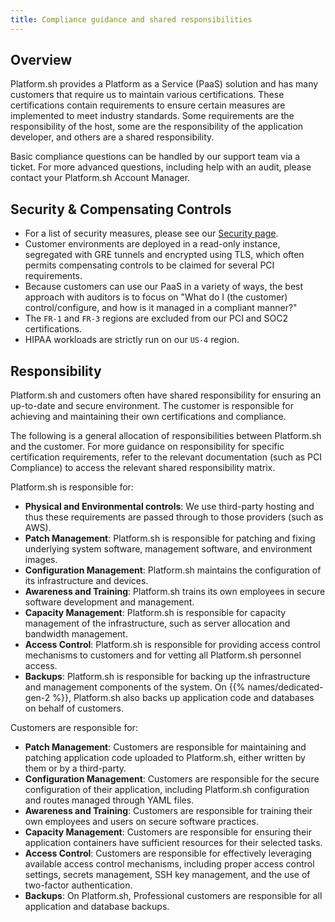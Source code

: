 ```yaml
---
title: Compliance guidance and shared responsibilities
---
```


## Overview

Platform.sh provides a Platform as a Service (PaaS) solution and has many customers that require us to maintain various certifications.
These certifications contain requirements to ensure certain measures are implemented to meet industry standards.
Some requirements are the responsibility of the host, some are the responsibility of the application developer,
and others are a shared responsibility.

Basic compliance questions can be handled by our support team via a ticket.
For more advanced questions, including help with an audit, please contact your Platform.sh Account Manager.


## Security & Compensating Controls

* For a list of security measures, please see our [Security page](https://platform.sh/security).
* Customer environments are deployed in a read-only instance, segregated with GRE tunnels and encrypted using TLS,
  which often permits compensating controls to be claimed for several PCI requirements.
* Because customers can use our PaaS in a variety of ways,
  the best approach with auditors is to focus on "What do I (the customer) control/configure, and how is it managed in a compliant manner?"
* The `FR-1` and `FR-3` regions are excluded from our PCI and SOC2 certifications.
* HIPAA workloads are strictly run on our `US-4` region.

## Responsibility

Platform.sh and customers often have shared responsibility for ensuring an up-to-date and secure environment.
The customer is responsible for achieving and maintaining their own certifications and compliance.

The following is a general allocation of responsibilities between Platform.sh and the customer.
For more guidance on responsibility for specific certification requirements,
refer to the relevant documentation (such as PCI Compliance) to access the relevant shared responsibility matrix.

Platform.sh is responsible for:

* **Physical and Environmental controls**:
  We use third-party hosting and thus these requirements are passed through to those providers (such as AWS).
* **Patch Management**:
  Platform.sh is responsible for patching and fixing underlying system software, management software, and environment images.
* **Configuration Management**:
  Platform.sh maintains the configuration of its infrastructure and devices.
* **Awareness and Training**:
  Platform.sh trains its own employees in secure software development and management.
* **Capacity Management**:
  Platform.sh is responsible for capacity management of the infrastructure, such as server allocation and bandwidth management.
* **Access Control**:
  Platform.sh is responsible for providing access control mechanisms to customers and for vetting all Platform.sh personnel access.
* **Backups**:
  Platform.sh is responsible for backing up the infrastructure and management components of the system.
  On {{% names/dedicated-gen-2 %}}, Platform.sh also backs up application code and databases on behalf of customers.

Customers are responsible for:

* **Patch Management**:
  Customers are responsible for maintaining and patching application code uploaded to Platform.sh, either written by them or by a third-party.
* **Configuration Management**:
  Customers are responsible for the secure configuration of their application, including Platform.sh configuration and routes managed through YAML files.
* **Awareness and Training**:
  Customers are responsible for training their own employees and users on secure software practices.
* **Capacity Management**:
  Customers are responsible for ensuring their application containers have sufficient resources for their selected tasks.
* **Access Control**:
  Customers are responsible for effectively leveraging available access control mechanisms, including proper access control settings, secrets management, SSH key management, and the use of two-factor authentication.
* **Backups**:
  On Platform.sh, Professional customers are responsible for all application and database backups.
